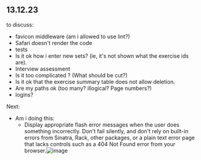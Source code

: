 ## 13.12.23

to discuss:

- favicon middleware (am i allowed to use lint?)
- Safari doesn't render the code
- tests
- Is it ok how i enter new sets? (ie, it's not shown what the exercise ids are).
- Interview assessment
- Is it too complicated ? (What should be cut?)
- Is it ok that the exercise summary table does not allow deletion.
- Are my paths ok (too many? illogical? Page numbers?)
- logins?

Next:

- Am i doing this:
  - Display appropriate flash error messages when the user does something incorrectly. Don't fail silently, and don't rely on built-in errors from Sinatra, Rack, other packages, or a plain text error page that lacks controls such as a 404 Not Found error from your browser.![image](https://github.com/SandyRodger/RB185-RB189/assets/78854926/ff5309ca-a05b-4a7d-a847-aa0a3b90eceb)
